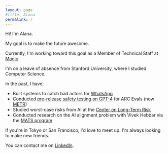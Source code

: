 ```yaml
---
layout: page
#title: Alana
permalink: /
---
```


Hi! I'm Alana.

My goal is to make the future awesome.

Currently, I'm working toward this goal as a Member of Technical Staff at [Magic](https://magic.dev).

I'm on a leave of absence from Stanford University, where I studied Computer Science.

In the past, I have:
- Built systems to catch bad actors for [WhatsApp](https://faq.whatsapp.com/1805617343145907)
- Conducted [pre-release safety testing on GPT-4](https://metr.org/blog/2023-08-01-new-report/) for ARC Evals (now [METR](https://metr.org/blog/2023-12-04-metr-announcement/))
- Studied worst-case risks from AI at the [Center on Long-Term Risk](https://longtermrisk.org/)
- Conducted research on the AI alignment problem with Vivek Hebbar via the [MATS program](https://www.matsprogram.org/)

If you're in Tokyo or San Francisco, I'd love to meet up. I'm always looking to make new friends.

You can contact me on [LinkedIn](https://linkedin.com/in/alana-xiang).
